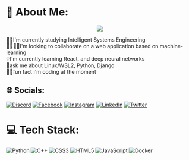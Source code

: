 # 💫 About Me:
<p align="center">
<a href="https://github.com/DenverCoder1/readme-typing-svg">
    <img src="https://readme-typing-svg.herokuapp.com/?lines=Cyber%20Security%20Enthusiast;Game%20Developer;Web%20Designer%20%26%20Developer;Robotics%20Lover;CTF%20Player%20%26%20Ethical%20Hacker;Building%20Secure%20Applications;Exploring%20AI%20in%20Cybersecurity;Passionate%20about%20Tech&font=Fira%20Code&center=true&width=600&height=45&color=FAD000&vCenter=true&size=26">
</a>
</p>
👨‍🎓I'm currently studying Intelligent Systems Engineering<br>🫱🏼‍🫲🏼I'm looking to collaborate on a web application based on machine-learning<br>💡I'm currently learning React, and deep neural networks<br>💭ask me about Linux/WSL2, Python, Django<br>👨‍💻fun fact I'm coding at the moment

## 🌐 Socials:

[![Discord](https://img.shields.io/badge/Discord-%237289DA.svg?style=for-the-badge&logo=discord&logoColor=white)](https://discordapp.com/users/SamiS3d#0733) 
[![Facebook](https://img.shields.io/badge/Facebook-%231877F2.svg?style=for-the-badge&logo=Facebook&logoColor=white)](https://facebook.com/people/Sami.S3d) 
[![Instagram](https://img.shields.io/badge/Instagram-%23E4405F.svg?style=for-the-badge&logo=Instagram&logoColor=white)](https://instagram.com/sam.s3d) 
[![LinkedIn](https://img.shields.io/badge/LinkedIn-%230077B5.svg?style=for-the-badge&logo=linkedin&logoColor=white)](https://www.linkedin.com/in/samiisaad/) 
[![Twitter](https://img.shields.io/badge/Twitter-%231DA1F2.svg?style=for-the-badge&logo=Twitter&logoColor=white)]([https://twitter.com/adfd_2](https://x.com/sams3d))

# 💻 Tech Stack:
![Python](https://img.shields.io/badge/python-3670A0?style=for-the-badge&logo=python&logoColor=ffdd54) 
![C++](https://img.shields.io/badge/c++-%2300599C.svg?style=for-the-badge&logo=c%2B%2B&logoColor=white) 
![CSS3](https://img.shields.io/badge/css3-%231572B6.svg?style=for-the-badge&logo=css3&logoColor=white) 
![HTML5](https://img.shields.io/badge/html5-%23E34F26.svg?style=for-the-badge&logo=html5&logoColor=white) 
![JavaScript](https://img.shields.io/badge/javascript-%23323330.svg?style=for-the-badge&logo=javascript&logoColor=%23F7DF1E) 
![Docker](https://img.shields.io/badge/docker-%230db7ed.svg?style=for-the-badge&logo=docker&logoColor=white)




<!-- Proudly created with GPRM ( https://gprm.itsvg.in ) -->
